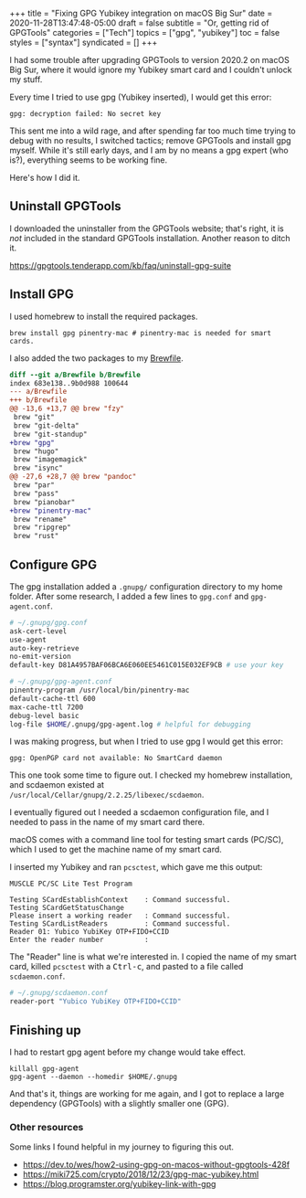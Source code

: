 +++
title = "Fixing GPG Yubikey integration on macOS Big Sur"
date = 2020-11-28T13:47:48-05:00
draft = false
subtitle = "Or, getting rid of GPGTools"
categories = ["Tech"]
topics = ["gpg", "yubikey"]
toc = false
styles = ["syntax"]
syndicated = []
+++

I had some trouble after upgrading GPGTools to version 2020.2 on macOS
Big Sur, where it would ignore my Yubikey smart card and I couldn't unlock my
stuff.

<!--more-->

Every time I tried to use gpg (Yubikey inserted), I would get this
error:

    gpg: decryption failed: No secret key

This sent me into a wild rage, and after spending far too much time
trying to debug with no results, I switched tactics; remove GPGTools and
install gpg myself. While it's still early days, and I am by no means a
gpg expert (who is?), everything seems to be working fine.

Here's how I did it.

## Uninstall GPGTools

I downloaded the uninstaller from the GPGTools website; that's right, it
is *not* included in the standard GPGTools installation. Another reason
to ditch it.

https://gpgtools.tenderapp.com/kb/faq/uninstall-gpg-suite

## Install GPG

I used homebrew to install the required packages.

    brew install gpg pinentry-mac # pinentry-mac is needed for smart cards.

I also added the two packages to my [Brewfile][brewfile].

```diff
diff --git a/Brewfile b/Brewfile
index 683e138..9b0d988 100644
--- a/Brewfile
+++ b/Brewfile
@@ -13,6 +13,7 @@ brew "fzy"
 brew "git"
 brew "git-delta"
 brew "git-standup"
+brew "gpg"
 brew "hugo"
 brew "imagemagick"
 brew "isync"
@@ -27,6 +28,7 @@ brew "pandoc"
 brew "par"
 brew "pass"
 brew "pianobar"
+brew "pinentry-mac"
 brew "rename"
 brew "ripgrep"
 brew "rust"
```

## Configure GPG

The gpg installation added a `.gnupg/` configuration directory to my
home folder. After some research, I added a few lines to `gpg.conf` and
`gpg-agent.conf`.

```sh
# ~/.gnupg/gpg.conf
ask-cert-level
use-agent
auto-key-retrieve
no-emit-version
default-key D81A4957BAF06BCA6E060EE5461C015E032EF9CB # use your key

# ~/.gnupg/gpg-agent.conf
pinentry-program /usr/local/bin/pinentry-mac
default-cache-ttl 600
max-cache-ttl 7200
debug-level basic
log-file $HOME/.gnupg/gpg-agent.log # helpful for debugging
```

I was making progress, but when I tried to use gpg I would get this
error:

    gpg: OpenPGP card not available: No SmartCard daemon

This one took some time to figure out. I checked
my homebrew installation, and scdaemon existed at
`/usr/local/Cellar/gnupg/2.2.25/libexec/scdaemon`.

I eventually figured out I needed a scdaemon configuration file, and I
needed to pass in the name of my smart card there.

macOS comes with a command line tool for testing smart cards (PC/SC),
which I used to get the machine name of my smart card.

I inserted my Yubikey and ran `pcsctest`, which gave me this output:

    MUSCLE PC/SC Lite Test Program

    Testing SCardEstablishContext    : Command successful.
    Testing SCardGetStatusChange
    Please insert a working reader   : Command successful.
    Testing SCardListReaders         : Command successful.
    Reader 01: Yubico YubiKey OTP+FIDO+CCID
    Enter the reader number          :

The "Reader" line is what we're interested in. I copied the name of my
smart card, killed `pcsctest` with a <kbd>Ctrl-c</kbd>, and pasted to a
file called `scdaemon.conf`.

```sh
# ~/.gnupg/scdaemon.conf
reader-port "Yubico YubiKey OTP+FIDO+CCID"
```

## Finishing up

I had to restart gpg agent before my change would take effect.

    killall gpg-agent
    gpg-agent --daemon --homedir $HOME/.gnupg

And that's it, things are working for me again, and I got to replace a
large dependency (GPGTools) with a slightly smaller one (GPG).

### Other resources

Some links I found helpful in my journey to figuring this out.

- https://dev.to/wes/how2-using-gpg-on-macos-without-gpgtools-428f
- https://miki725.com/crypto/2018/12/23/gpg-mac-yubikey.html
- https://blog.programster.org/yubikey-link-with-gpg

[brewfile]: https://github.com/bronzehedwick/dotfiles/blob/master/Brewfile
